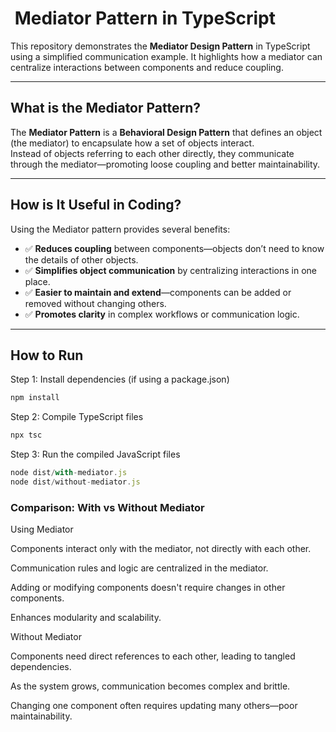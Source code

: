# ​ Mediator Pattern in TypeScript

This repository demonstrates the **Mediator Design Pattern** in TypeScript using a simplified communication example. It highlights how a mediator can centralize interactions between components and reduce coupling.

---

## What is the Mediator Pattern?

The **Mediator Pattern** is a **Behavioral Design Pattern** that defines an object (the mediator) to encapsulate how a set of objects interact.  
Instead of objects referring to each other directly, they communicate through the mediator—promoting loose coupling and better maintainability.

---

## How is It Useful in Coding?

Using the Mediator pattern provides several benefits:

- ✅ **Reduces coupling** between components—objects don’t need to know the details of other objects.  
- ✅ **Simplifies object communication** by centralizing interactions in one place.  
- ✅ **Easier to maintain and extend**—components can be added or removed without changing others.  
- ✅ **Promotes clarity** in complex workflows or communication logic.

---
## How to Run

 Step 1: Install dependencies (if using a package.json)
```typescript
npm install
```
 Step 2: Compile TypeScript files
```typescript
npx tsc
```
 Step 3: Run the compiled JavaScript files

```typescript
node dist/with-mediator.js
node dist/without-mediator.js
```
### Comparison: With vs Without Mediator

Using Mediator

Components interact only with the mediator, not directly with each other.

Communication rules and logic are centralized in the mediator.

Adding or modifying components doesn't require changes in other components.

Enhances modularity and scalability.

Without Mediator

Components need direct references to each other, leading to tangled dependencies.

As the system grows, communication becomes complex and brittle.

Changing one component often requires updating many others—poor maintainability.
